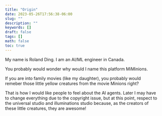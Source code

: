 ```yaml
---
title: "Origin"
date: 2023-05-26T17:56:38-06:00
slug: ""
description: ""
keywords: []
draft: false
tags: []
math: false
toc: true
---
```


My name is Roland Ding. I am an AI/ML engineer in Canada.

You probably would wonder why would I name this platform MiMinions.

If you are into family movies (like my daughter), you probably would remeber those little yellow creatures from the movie Minions right?

That is how I would like people to feel about the AI agents. Later I may have to change everything due to the copyright issue, but at this point, respect to the universal studio and illuminations studio because, as the creators of these little creatures, they are awesome!